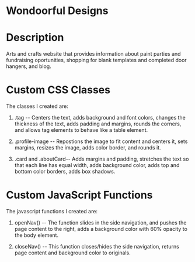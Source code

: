 # Wondoorful Designs

# Description
Arts and crafts website that provides information about paint parties and fundraising oportunities, shopping for blank templates and completed door hangers, and blog.

# Custom CSS Classes
The classes I created are:

1. .tag -- Centers the text, adds background and font colors, changes the thickness of the text, adds padding and margins, rounds the corners, and allows tag elements to behave like a table element. 
  
2. .profile-image -- Repostions the image to fit content and centers it, sets margins, resizes the image, adds color border, and rounds it. 

3. .card and .aboutCard-- Adds margins and padding, stretches the text so that each line has equal width, adds background color, adds top and bottom color borders, adds box shadows. 

# Custom JavaScript Functions
The javascript functions I created are:

1. openNav() -- The function slides in the side navigation, and pushes the page content to the right, adds a background color with 60% opacity to the body element. 

2. closeNav() -- This function closes/hides the side navigation, returns page content and background color to originals. 
